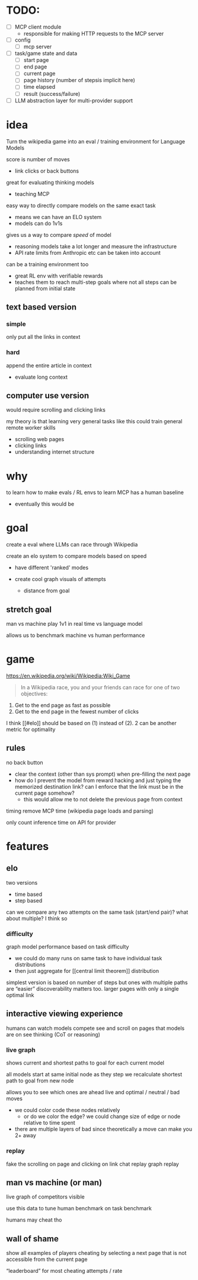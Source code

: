 
# TODO:

- [ ] MCP client module 
    - responsible for making HTTP requests to the MCP server
- [ ] config
    - [ ] mcp server
- [ ] task/game state and data
    - [ ] start page
    - [ ] end page
    - [ ] current page
    - [ ] page history (number of stepsis implicit here)
    - [ ] time elapsed
    - [ ] result (success/failure)
- [ ] LLM abstraction layer for multi-provider support

# idea
Turn the wikipedia game into an eval / training environment for Language Models

score is number of moves 
- link clicks or back buttons

great for evaluating thinking models
- teaching MCP

easy way to directly compare models on the same exact task
- means we can have an ELO system
- models can do 1v1s

gives us a way to compare _speed_ of model
- reasoning models take a lot longer
and measure the infrastructure
- API rate limits from Anthropic etc can be taken into account

can be a training environment too
- great RL env with verifiable rewards
- teaches them to reach multi-step goals where not all steps can be planned from initial state
## text based version
### simple
only put all the links in context
### hard
append the entire article in context
- evaluate long context
## computer use version
would require scrolling and clicking links

my theory is that learning very general tasks like this could train general remote worker skills
- scrolling web pages
- clicking links
- understanding internet structure
# why
to learn how to make evals / RL envs
to learn MCP
has a human baseline
- eventually this would be 
# goal
create a eval where LLMs can race through Wikipedia 

create an elo system to compare models based on speed
- have different 'ranked' modes

- create cool graph visuals of attempts
	- distance from goal


## stretch goal
man vs machine
play 1v1 in real time vs language model

allows us to benchmark machine vs human performance 

# game
https://en.wikipedia.org/wiki/Wikipedia:Wiki_Game
> In a Wikipedia race, you and your friends can race for one of two objectives:
1. Get to the end page as fast as possible
2. Get to the end page in the fewest number of clicks

I think [[#elo]] should be based on (1) instead of (2). 2 can be another metric for optimality

## rules
no back button
- clear the context (other than sys prompt) when pre-filling the next page
- how do I prevent the model from reward hacking and just typing the memorized destination link? can I enforce that the link must be in the current page somehow?
	- this would allow me to not delete the previous page from context

timing
remove MCP time (wikipedia page loads and parsing)

only count inference time on API for provider

# features
## elo
two versions
- time based
- step based

can we compare any two attempts on the same task (start/end pair)?
what about multiple?
I think so

### difficulty
graph model performance based on task difficulty
- we could do many runs on same task to have individual task distributions 
- then just aggregate for [[central limit theorem]] distribution 


simplest version is based on number of steps
but ones with multiple paths are “easier”
discoverability matters too. larger pages with only a single optimal link

## interactive viewing experience 
humans can watch models compete
see and scroll on pages that models are on
see thinking (CoT or reasoning)

### live graph
shows current and shortest paths to goal for each current model 

all models start at same initial node 
as they step we recalculate shortest path to goal from new node

allows you to see which ones are ahead live and optimal / neutral / bad moves
- we could color code these nodes relatively
	-  or do we color the edge? we could change size of edge or node relative to time spent 
- there are multiple layers of bad since theoretically a move can make you 2+ away
### replay
fake the scrolling on page and clicking on link
chat replay
graph replay
## man vs machine (or man)
live graph of competitors visible

use this data to tune human benchmark on task benchmark 

humans may cheat tho

## wall of shame
show all examples of players cheating by selecting a next page that is not accessible from the current page

“leaderboard” for most cheating attempts / rate
